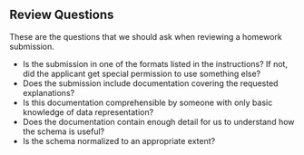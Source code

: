 ## Review Questions

These are the questions that we should ask when reviewing a homework submission.

* Is the submission in one of the formats listed in the instructions? If not, did the applicant get special permission to use something else?
* Does the submission include documentation covering the requested explanations?
* Is this documentation comprehensible by someone with only basic knowledge of data representation?
* Does the documentation contain enough detail for us to understand how the schema is useful?
* Is the schema normalized to an appropriate extent?